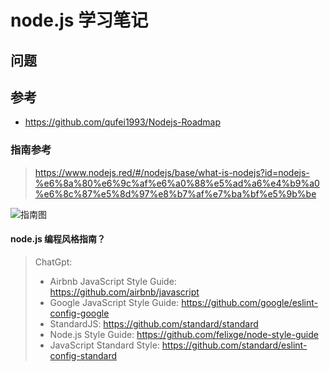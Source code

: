 # node.js 学习笔记

## 问题

## 参考

* <https://github.com/qufei1993/Nodejs-Roadmap>

### 指南参考

> <https://www.nodejs.red/#/nodejs/base/what-is-nodejs?id=nodejs-%e6%8a%80%e6%9c%af%e6%a0%88%e5%ad%a6%e4%b9%a0%e6%8c%87%e5%8d%97%e8%b7%af%e7%ba%bf%e5%9b%be>

![指南图](https://www.nodejs.red/nodejs/img/nodejs-roadmap.png)

#### node.js 编程风格指南？

> ChatGpt:
>
> * Airbnb JavaScript Style Guide: <https://github.com/airbnb/javascript>
> * Google JavaScript Style Guide: <https://github.com/google/eslint-config-google>
> * StandardJS: <https://github.com/standard/standard>
> * Node.js Style Guide: <https://github.com/felixge/node-style-guide>
> * JavaScript Standard Style: <https://github.com/standard/eslint-config-standard>


